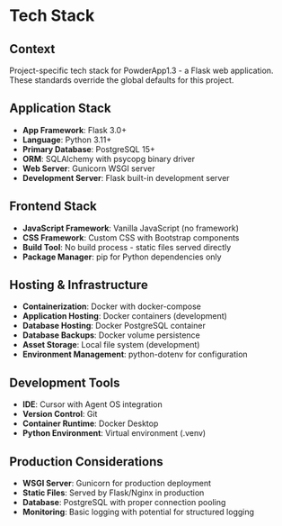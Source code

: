 # Tech Stack

## Context

Project-specific tech stack for PowderApp1.3 - a Flask web application. These standards override the global defaults for this project.

## Application Stack

- **App Framework**: Flask 3.0+
- **Language**: Python 3.11+
- **Primary Database**: PostgreSQL 15+
- **ORM**: SQLAlchemy with psycopg binary driver
- **Web Server**: Gunicorn WSGI server
- **Development Server**: Flask built-in development server

## Frontend Stack

- **JavaScript Framework**: Vanilla JavaScript (no framework)
- **CSS Framework**: Custom CSS with Bootstrap components
- **Build Tool**: No build process - static files served directly
- **Package Manager**: pip for Python dependencies only

## Hosting & Infrastructure

- **Containerization**: Docker with docker-compose
- **Application Hosting**: Docker containers (development)
- **Database Hosting**: Docker PostgreSQL container
- **Database Backups**: Docker volume persistence
- **Asset Storage**: Local file system (development)
- **Environment Management**: python-dotenv for configuration

## Development Tools

- **IDE**: Cursor with Agent OS integration
- **Version Control**: Git
- **Container Runtime**: Docker Desktop
- **Python Environment**: Virtual environment (.venv)

## Production Considerations

- **WSGI Server**: Gunicorn for production deployment
- **Static Files**: Served by Flask/Nginx in production
- **Database**: PostgreSQL with proper connection pooling
- **Monitoring**: Basic logging with potential for structured logging
